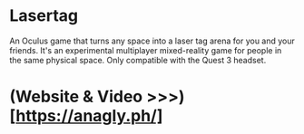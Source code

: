 # Lasertag

An Oculus game that turns any space into a laser tag arena for you and your friends. It's an experimental multiplayer mixed-reality game for people in the same physical space. Only compatible with the Quest 3 headset.

# (Website & Video >>>)[https://anagly.ph/]
